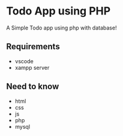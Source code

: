 # Todo App using PHP
A Simple Todo app using php with database!

## Requirements
* vscode
* xampp server

## Need to know
* html
* css
* js
* php
* mysql